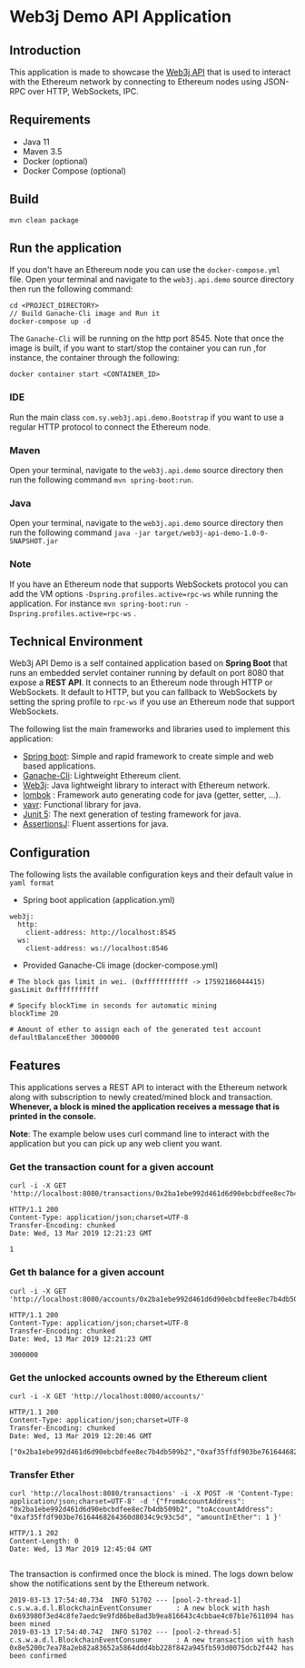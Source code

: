 # Web3j Demo API Application

## Introduction

This application is made to showcase the [Web3j API](https://github.com/web3j/web3j) that is used to interact with the Ethereum network 
by connecting to Ethereum nodes using JSON-RPC over HTTP, WebSockets, IPC. 

## Requirements

* Java 11
* Maven 3.5
* Docker (optional)
* Docker Compose (optional)

## Build

```  
mvn clean package  
```

## Run the application

If you don't have an Ethereum node you can use the `docker-compose.yml` file. Open your terminal and
navigate to the `web3j.api.demo` source directory then run the following command:

```
cd <PROJECT_DIRECTORY>
// Build Ganache-Cli image and Run it
docker-compose up -d 
```

The `Ganache-Cli` will be running on the http port 8545. Note that once the image is built, if you
want to start/stop the container you can run ,for instance, the container through the following: 

```
docker container start <CONTAINER_ID>
```

###  IDE

Run the main class `com.sy.web3j.api.demo.Bootstrap` if you want to use a regular HTTP protocol to
connect the Ethereum node. 

###  Maven

Open your terminal, navigate to the `web3j.api.demo` source directory then run the following command
`mvn spring-boot:run`.

### Java

Open your terminal, navigate to the `web3j.api.demo` source directory then run the following command 
`java -jar target/web3j-api-demo-1.0-0-SNAPSHOT.jar`


### Note
If you have an Ethereum node that supports WebSockets protocol you can add the VM options 
`-Dspring.profiles.active=rpc-ws` while running the application. For instance 
`mvn spring-boot:run -Dspring.profiles.active=rpc-ws` .

## Technical Environment

Web3j API Demo is a self contained application based on **Spring Boot** that runs an embedded servlet 
container running by default on port 8080 that expose a **REST API**.  It connects to an Ethereum
node through HTTP or WebSockets. It default to HTTP, but you can fallback to WebSockets by setting
the spring profile to `rpc-ws` if you use an Ethereum node that support WebSockets.

The following list the main frameworks and libraries used to implement this application:

- [Spring boot](https://spring.io/projects/spring-boot): Simple and rapid framework to create simple and web based applications.
- [Ganache-Cli](https://github.com/trufflesuite/ganache-cli): Lightweight Ethereum client. 
- [Web3j](https://github.com/web3j/web3j): Java lightweight library to interact with Ethereum network.
- [lombok](https://projectlombok.org/) : Framework auto generating code for java (getter, setter, ...).
- [vavr](http://www.vavr.io): Functional library for java.
- [Junit 5](https://junit.org/junit5/): The next generation of testing framework for java.
- [AssertionsJ](http://joel-costigliola.github.io/assertj/): Fluent assertions for java.


## Configuration

The following lists the available configuration keys and their default value in 
`yaml format`

- Spring boot application (application.yml)
```
web3j:
  http:
    client-address: http://localhost:8545
  ws:
    client-address: ws://localhost:8546

```

- Provided Ganache-Cli image (docker-compose.yml)
```
# The block gas limit in wei. (0xfffffffffff -> 17592186044415)
gasLimit 0xfffffffffff

# Specify blockTime in seconds for automatic mining
blockTime 20

# Amount of ether to assign each of the generated test account
defaultBalanceEther 3000000

```


## Features

This applications serves a REST API to interact with the Ethereum network along with subscription to
newly created/mined block and transaction. **Whenever, a block is mined the application receives
a message that is printed in the console.** 

**Note**: The example below uses curl command line to interact with the application but you can pick up any
web client you want.

### Get the transaction count for a given account

```
curl -i -X GET 'http://localhost:8080/transactions/0x2ba1ebe992d461d6d90ebcbdfee8ec7b4db509b2/count'

HTTP/1.1 200
Content-Type: application/json;charset=UTF-8
Transfer-Encoding: chunked
Date: Wed, 13 Mar 2019 12:21:23 GMT

1

```

### Get th balance for a given account

```
curl -i -X GET 'http://localhost:8080/accounts/0x2ba1ebe992d461d6d90ebcbdfee8ec7b4db509b2/balance'

HTTP/1.1 200
Content-Type: application/json;charset=UTF-8
Transfer-Encoding: chunked
Date: Wed, 13 Mar 2019 12:21:23 GMT

3000000

```

### Get the unlocked accounts owned by the Ethereum client

```
curl -i -X GET 'http://localhost:8080/accounts/'

HTTP/1.1 200
Content-Type: application/json;charset=UTF-8
Transfer-Encoding: chunked
Date: Wed, 13 Mar 2019 12:20:46 GMT

["0x2ba1ebe992d461d6d90ebcbdfee8ec7b4db509b2","0xaf35ffdf903be76164468264360d8034c9c93c5d","0x07bfa3abc6dade3b7d9bdcc621cb30087350dae1","0x35a52937136f7e0196449b7ff99534f6dc633f99","0x524803faa8abfb017a8e8a35539773eeb41fae06","0x4b96e6334fd028c8ec9088c1941f8c644a981d27","0xbe361cb454ff8d3c4cb9081db0971bc249275049","0xf84799df8574e23c54443b8121f80b109153ea0b","0x9fc54b824426062d8bc0f41870baeb29e5d1a52f","0xde3d3e2627f2fe3df482721114d77be17f441b21"]
```

### Transfer Ether

```
curl 'http://localhost:8080/transactions' -i -X POST -H 'Content-Type: application/json;charset=UTF-8' -d '{"fromAccountAddress": "0x2ba1ebe992d461d6d90ebcbdfee8ec7b4db509b2", "toAccountAddress": "0xaf35ffdf903be76164468264360d8034c9c93c5d", "amountInEther": 1 }'

HTTP/1.1 202
Content-Length: 0
Date: Wed, 13 Mar 2019 12:45:04 GMT


```

The transaction is confirmed once the block is mined. The logs down below show the notifications sent by the Ethereum network.
```
2019-03-13 17:54:40.734  INFO 51702 --- [pool-2-thread-1] c.s.w.a.d.l.BlockchainEventConsumer      : A new block with hash 0x693980f3ed4c8fe7aedc9e9fd86be8ad3b9ea816643c4cbbae4c07b1e7611094 has been mined
2019-03-13 17:54:40.742  INFO 51702 --- [pool-2-thread-5] c.s.w.a.d.l.BlockchainEventConsumer      : A new transaction with hash 0x8e5200c7ea78a2eb82a83652a5864ddd4bb228f842a945fb593d0075dcb2f442 has been confirmed

```